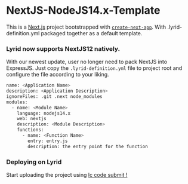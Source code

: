 # NextJS-NodeJS14.x-Template

This is a [Next.js](https://nextjs.org/) project bootstrapped with [`create-next-app`](https://github.com/vercel/next.js/tree/canary/packages/create-next-app). With .lyrid-definition.yml packaged together as a default template.

### Lyrid now supports NextJS12 natively.
With our newest update, user no longer need to pack NextJS into ExpressJS. Just copy the `.lyrid-definition.yml` file to
project root and configure the file according to your liking.
```bash
name: <Application Name>
description: <Application Description>
ignoreFiles: .git .next node_modules
modules:
  - name: <Module Name>
    language: nodejs14.x
    web: nextjs
    description: <Module Description>
    functions:
      - name: <Function Name>
        entry: entry.js
        description: the entry point for the function
```

### Deploying on Lyrid
Start uploading the project using [lc code submit !](https://docs.lyrid.io/installation)
